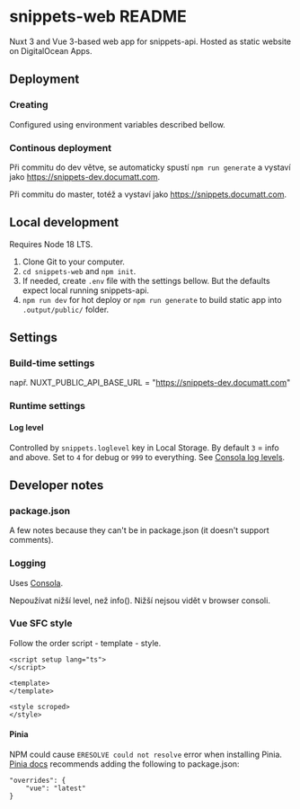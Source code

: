 # snippets-web README

Nuxt 3 and Vue 3-based web app for snippets-api. Hosted as static website on DigitalOcean Apps.

## Deployment

### Creating

Configured using environment variables described bellow.

### Continous deployment

Při commitu do dev větve, se automaticky spustí `npm run generate` a vystaví jako https://snippets-dev.documatt.com.

Při commitu do master, totéž a vystaví jako https://snippets.documatt.com.

## Local development

Requires Node 18 LTS.

1. Clone Git to your computer.
2. `cd snippets-web` and `npm init`.
3. If needed, create `.env` file with the settings bellow. But the defaults expect local running snippets-api.
4. `npm run dev` for hot deploy or `npm run generate` to build static app into `.output/public/` folder.

## Settings

### Build-time settings

např. NUXT_PUBLIC_API_BASE_URL = "https://snippets-dev.documatt.com"

### Runtime settings

#### Log level

Controlled by `snippets.loglevel` key in Local Storage. By default `3` = info and above. Set to `4` for debug or `999` to everything. See [Consola log levels](https://github.com/unjs/consola#log-level).

## Developer notes

### package.json

A few notes because they can't be in package.json (it doesn't support comments).

### Logging

Uses [Consola](https://github.com/unjs/consola).

Nepoužívat nižší level, než info(). Nižší nejsou vidět v browser consoli.

### Vue SFC style

Follow the order script - template - style.

```
<script setup lang="ts">
</script>

<template>
</template>

<style scroped>
</style>
```

#### Pinia

NPM could cause `ERESOLVE could not resolve` error when installing Pinia. [Pinia docs](https://pinia.vuejs.org/ssr/nuxt.html#Installation) recommends adding the following to package.json:

```
"overrides": {
    "vue": "latest"
}
```


